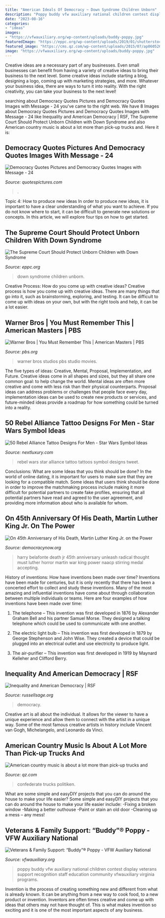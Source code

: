 ```yaml
---
title: "American Ideals Of Democracy ~ Down Syndrome Children Unborn"
description: "Poppy buddy vfw auxiliary national children contest display veterans support recognition staff education community vfwauxiliary virginia programs"
date: "2023-08-16"
categories:
- "ideas"
images:
- "https://vfwauxiliary.org/wp-content/uploads/buddy-poppy.jpg"
featuredImage: "https://eppc.org/wp-content/uploads/2019/01/shutterstock_730265251.jpg"
featured_image: "https://cms.qz.com/wp-content/uploads/2015/07/ap060526010255.jpg?quality=75&amp;strip=all&amp;w=1400"
image: "https://vfwauxiliary.org/wp-content/uploads/buddy-poppy.jpg"
---
```



Creative ideas are a necessary part of any businesses. Even small businesses can benefit from having a variety of creative ideas to bring their business to the next level. Some creative ideas include starting a blog, designing a logo, coming up with marketing strategies, and more. Whatever your business idea, there are ways to turn it into reality. With the right creativity, you can take your business to the next level!

	

		
searching about Democracy Quotes Pictures and Democracy Quotes Images with Message - 24 you've came to the right web. We have 8 Images about Democracy Quotes Pictures and Democracy Quotes Images with Message - 24 like Inequality and American Democracy | RSF, The Supreme Court Should Protect Unborn Children with Down Syndrome and also American country music is about a lot more than pick-up trucks and. Here it is:
		
    
## Democracy Quotes Pictures And Democracy Quotes Images With Message - 24

<img loading=lazy src="http://quotespictures.com/wp-content/uploads/2013/03/democracy-is-not-the-law-of-the-majority-democracy-quote.jpg" onerror="this.onerror=null;this.src='https://tse2.mm.bing.net/th?id=OIP.7sBZu5H4qKe8GUfG49e9MwHaFj&amp;pid=15.1';" alt="Democracy Quotes Pictures and Democracy Quotes Images with Message - 24">

_Source: quotespictures.com_

>. 

	

Topic 4: How to produce new ideas
In order to produce new ideas, it is important to have a clear understanding of what you want to achieve. If you do not know where to start, it can be difficult to generate new solutions or concepts. In this article, we will explore four tips on how to get started.

    
## The Supreme Court Should Protect Unborn Children With Down Syndrome

<img loading=lazy src="https://eppc.org/wp-content/uploads/2019/01/shutterstock_730265251.jpg" onerror="this.onerror=null;this.src='https://tse4.mm.bing.net/th?id=OIP.OKrxE3TrToc65pPe64XbYgHaE8&amp;pid=15.1';" alt="The Supreme Court Should Protect Unborn Children with Down Syndrome">

_Source: eppc.org_

>down syndrome children unborn. 

	

Creative Process: How do you come up with creative ideas?
Creative process is how you come up with creative ideas. There are many things that go into it, such as brainstorming, exploring, and testing. It can be difficult to come up with ideas on your own, but with the right tools and help, it can be a lot easier.

    
## Warner Bros | You Must Remember This | American Masters | PBS

<img loading=lazy src="http://www.pbs.org/wnet/americanmasters/files/2008/09/WarnerBrosStudio.jpg" onerror="this.onerror=null;this.src='https://tse1.mm.bing.net/th?id=OIP.Ae0rtEAbt_K27pO4xhSOxwHaEK&amp;pid=15.1';" alt="Warner Bros | You Must Remember This | American Masters | PBS">

_Source: pbs.org_

>warner bros studios pbs studio movies. 

	

The five types of ideas: Creative, Mental, Proposal, Implementation, and Future.
Creative ideas come in all shapes and sizes, but they all share one common goal: to help change the world. Mental ideas are often more creative and come with less risk than their physical counterparts. Proposal ideas can address problems or challenges that people face every day, implementation ideas can be used to create new products or services, and future-minded ideas provide a roadmap for how something could be turned into a reality.

    
## 50 Rebel Alliance Tattoo Designs For Men - Star Wars Symbol Ideas

<img loading=lazy src="http://nextluxury.com/wp-content/uploads/star-wars-rebel-alliance-male-tattoos-on-shoulder.jpg" onerror="this.onerror=null;this.src='https://tse4.mm.bing.net/th?id=OIP.aD4Rvk2hCJoDAHEUAy9-sgHaJ4&amp;pid=15.1';" alt="50 Rebel Alliance Tattoo Designs For Men - Star Wars Symbol Ideas">

_Source: nextluxury.com_

>rebel wars star alliance tattoo tattoos symbol designs tweet. 

	

Conclusions: What are some Ideas that you think should be done?
In the world of online dating, it is important for users to make sure that they are looking for a compatible match. Some ideas that users think should be done in order to improve the matchmaking process include making it more difficult for potential partners to create fake profiles, ensuring that all potential partners have read and agreed to the user agreement, and providing more information about who is available for whom.

    
## On 45th Anniversary Of His Death, Martin Luther King Jr. On The Power

<img loading=lazy src="http://www.democracynow.org/images/story/31/22631/w320/Harry_Belafonte2.png?201505121710" onerror="this.onerror=null;this.src='https://tse4.mm.bing.net/th?id=OIP.z1tV-ZKWJScYprd32x0G7gAAAA&amp;pid=15.1';" alt="On 45th Anniversary of His Death, Martin Luther King Jr. on the Power">

_Source: democracynow.org_

>harry belafonte death jr 45th anniversary unleash radical thought must luther horror martin war king power naacp stirring medal accepting. 

	

History of inventions: How have inventions been made over time?
Inventions have been made for centuries, but it is only recently that there has been a concerted effort to collect and study these inventions. Many of the most amazing and influential inventions have come about through collaboration between multiple individuals or teams. Here are four examples of how inventions have been made over time:

1) The telephone – This invention was first developed in 1876 by Alexander Graham Bell and his partner Samuel Morse. They designed a talking telephone which could be used to communicate with one another.

2) The electric light bulb – This invention was first developed in 1879 by George Stephenson and John Wise. They created a device that could be plugged into an electrical outlet and use electricity to produce light.

3) The air-purifier – This invention was first developed in 1919 by Maynard Kelleher and Clifford Berry.

    
## Inequality And American Democracy | RSF

<img loading=lazy src="http://www.russellsage.org/sites/default/files/Jacobs_0.jpg" onerror="this.onerror=null;this.src='https://tse4.mm.bing.net/th?id=OIP.XKvn_joW1NcT3rZpkewOxQHaKl&amp;pid=15.1';" alt="Inequality and American Democracy | RSF">

_Source: russellsage.org_

>democracy. 

	

Creative art is all about the individual. It allows for the viewer to have a unique experience and allow them to connect with the artist in a unique way. Some of the most famous creative artists in history include Vincent van Gogh, Michelangelo, and Leonardo da Vinci.

    
## American Country Music Is About A Lot More Than Pick-up Trucks And

<img loading=lazy src="https://cms.qz.com/wp-content/uploads/2015/07/ap060526010255.jpg?quality=75&amp;strip=all&amp;w=1400" onerror="this.onerror=null;this.src='https://tse3.mm.bing.net/th?id=OIP.dJqtbp7rWSzB9HDnxQsqzAHaE2&amp;pid=15.1';" alt="American country music is about a lot more than pick-up trucks and">

_Source: qz.com_

>confederate trucks politiken. 

	

What are some simple and easyDIY projects that you can do around the house to make your life easier?
Some simple and easyDIY projects that you can do around the house to make your life easier include: 
-Fixing a broken window 
-Making a better outhouse 
-Paint or stain an old door 
-Cleaning up a mess – any mess!

    
## Veterans &amp; Family Support: “Buddy”® Poppy - VFW Auxiliary National

<img loading=lazy src="https://vfwauxiliary.org/wp-content/uploads/buddy-poppy.jpg" onerror="this.onerror=null;this.src='https://tse1.mm.bing.net/th?id=OIP.BhVtNjtDNdwNGcviJ1Is_QHaE9&amp;pid=15.1';" alt="Veterans &amp; Family Support: “Buddy”® Poppy - VFW Auxiliary National">

_Source: vfwauxiliary.org_

>poppy buddy vfw auxiliary national children contest display veterans support recognition staff education community vfwauxiliary virginia programs. 

	

Invention is the process of creating something new and different from what is already known. It can be anything from a new way to cook food, to a new product or invention. Inventors are often times creative and come up with ideas that others may not have thought of. This is what makes invention so exciting and it is one of the most important aspects of any business.

